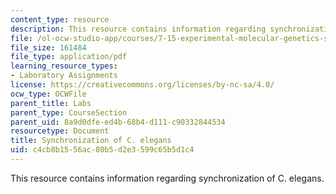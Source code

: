 ```yaml
---
content_type: resource
description: This resource contains information regarding synchronization of C. elegans.
file: /ol-ocw-studio-app/courses/7-15-experimental-molecular-genetics-spring-2015/c4cb8b1556ac80b5d2e3599c65b5d1c4_MIT7_15S15_Synchronization.pdf
file_size: 161484
file_type: application/pdf
learning_resource_types:
- Laboratory Assignments
license: https://creativecommons.org/licenses/by-nc-sa/4.0/
ocw_type: OCWFile
parent_title: Labs
parent_type: CourseSection
parent_uid: 8a9d0dfe-ed4b-68b4-d111-c90332844534
resourcetype: Document
title: Synchronization of C. elegans
uid: c4cb8b15-56ac-80b5-d2e3-599c65b5d1c4
---
```

This resource contains information regarding synchronization of C. elegans.